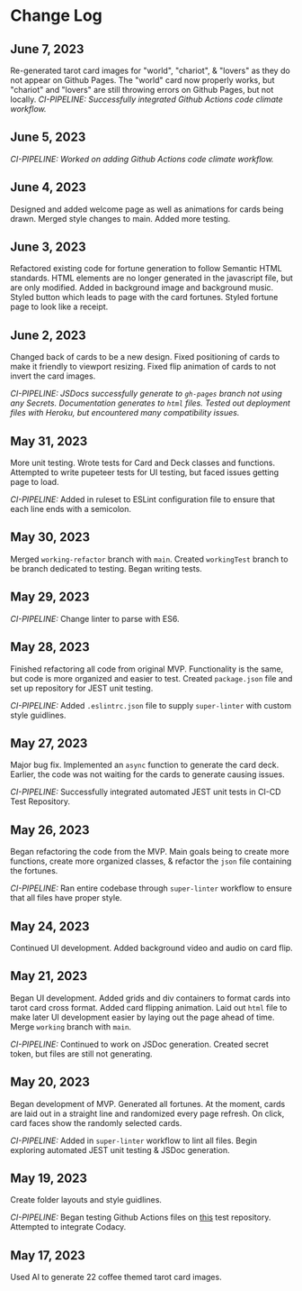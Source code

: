 # Change Log

## June 7, 2023
Re-generated tarot card images for "world", "chariot", & "lovers" as they do not appear on Github Pages. The "world" card now properly works, but "chariot" and "lovers" are still throwing errors on Github Pages, but not locally.
*CI-PIPELINE: Successfully integrated Github Actions code climate workflow.*

## June 5, 2023
*CI-PIPELINE: Worked on adding Github Actions code climate workflow.*

## June 4, 2023
Designed and added welcome page as well as animations for cards being drawn. Merged style changes to main. Added more testing.

## June 3, 2023
Refactored existing code for fortune generation to follow Semantic HTML standards. HTML elements are no longer generated in the javascript file, but are only modified. Added in background image and background music. Styled button which leads to page with the card fortunes. Styled fortune page to look like a receipt.

## June 2, 2023
Changed back of cards to be a new design. Fixed positioning of cards to make it friendly to viewport resizing. Fixed flip animation of cards to not invert the card images.

*CI-PIPELINE: JSDocs successfully generate to `gh-pages` branch not using any Secrets. Documentation generates to `html` files. Tested out deployment files with Heroku, but encountered many compatibility issues.* 

## May 31, 2023
More unit testing. Wrote tests for Card and Deck classes and functions. Attempted to write pupeteer tests for UI testing, but faced issues getting page to load.

*CI-PIPELINE:* Added in ruleset to ESLint configuration file to ensure that each line ends with a semicolon.

## May 30, 2023
Merged `working-refactor` branch with `main`. Created `workingTest` branch to be branch dedicated to testing. Began writing tests.

## May 29, 2023
*CI-PIPELINE:* Change linter to parse with ES6.

## May 28, 2023
Finished refactoring all code from original MVP. Functionality is the same, but code is more organized and easier to test. Created `package.json` file and set up repository for JEST unit testing.

*CI-PIPELINE:* Added `.eslintrc.json` file to supply `super-linter` with custom style guidlines.

## May 27, 2023
Major bug fix. Implemented an `async` function to generate the card deck. Earlier, the code was not waiting for the cards to generate causing issues.

*CI-PIPELINE:* Successfully integrated automated JEST unit tests in CI-CD Test Repository.

## May 26, 2023
Began refactoring the code from the MVP. Main goals being to create more functions, create more organized classes, & refactor the `json` file containing the fortunes.

*CI-PIPELINE:* Ran entire codebase through `super-linter` workflow to ensure that all files have proper style.

## May 24, 2023
Continued UI development. Added background video and audio on card flip.

## May 21, 2023
Began UI development. Added grids and div containers to format cards into tarot card cross format. Added card flipping animation. Laid out `html` file to make later UI development easier by laying out the page ahead of time. Merge `working` branch with `main`.

*CI-PIPELINE:* Continued to work on JSDoc generation. Created secret token, but files are still not generating.

## May 20, 2023
Began development of MVP. Generated all fortunes. At the moment, cards are laid out in a straight line and randomized every page refresh. On click, card faces show the randomly selected cards.

*CI-PIPELINE:* Added in `super-linter` workflow to lint all files. Begin exploring automated JEST unit testing & JSDoc generation.

## May 19, 2023
Create folder layouts and style guidlines.

*CI-PIPELINE:* Began testing Github Actions files on [this](https://github.com/cse110-sp23-group25/CI-CD-test-repo) test repository. Attempted to integrate Codacy.

## May 17, 2023
Used AI to generate 22 coffee themed tarot card images.